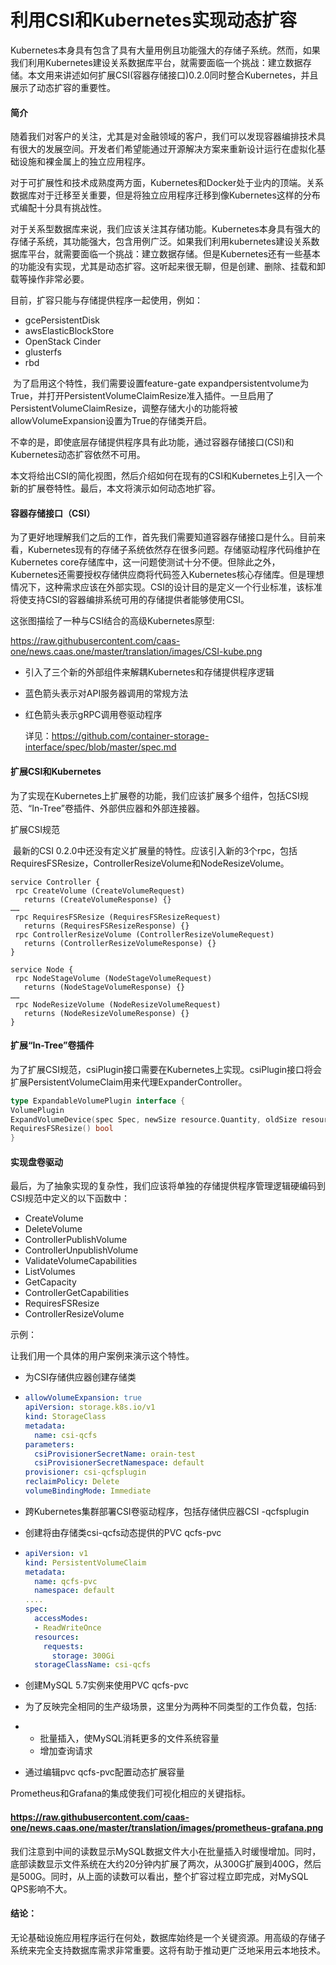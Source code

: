 # 利用CSI和Kubernetes实现动态扩容

​	Kubernetes本身具有包含了具有大量用例且功能强大的存储子系统。然而，如果我们利用Kubernetes建设关系数据库平台，就需要面临一个挑战：建立数据存储。本文用来讲述如何扩展CSI(容器存储接口)0.2.0同时整合Kubernetes，并且展示了动态扩容的重要性。

#### 简介

​	随着我们对客户的关注，尤其是对金融领域的客户，我们可以发现容器编排技术具有很大的发展空间。开发者们希望能通过开源解决方案来重新设计运行在虚拟化基础设施和裸金属上的独立应用程序。

​	对于可扩展性和技术成熟度两方面，Kubernetes和Docker处于业内的顶端。关系数据库对于迁移至关重要，但是将独立应用程序迁移到像Kubernetes这样的分布式编配十分具有挑战性。

​	对于关系型数据库来说，我们应该关注其存储功能。Kubernetes本身具有强大的存储子系统，其功能强大，包含用例广泛。如果我们利用kubernetes建设关系数据库平台，就需要面临一个挑战：建立数据存储。但是Kubernetes还有一些基本的功能没有实现，尤其是动态扩容。这听起来很无聊，但是创建、删除、挂载和卸载等操作非常必要。

目前，扩容只能与存储提供程序一起使用，例如：

- gcePersistentDisk
- awsElasticBlockStore
- OpenStack Cinder
- glusterfs
- rbd

​        为了启用这个特性，我们需要设置feature-gate expandpersistentvolume为True，并打开PersistentVolumeClaimResize准入插件。一旦启用了PersistentVolumeClaimResize，调整存储大小的功能将被allowVolumeExpansion设置为True的存储类开启。

​	不幸的是，即使底层存储提供程序具有此功能，通过容器存储接口(CSI)和Kubernetes动态扩容依然不可用。

​	本文将给出CSI的简化视图，然后介绍如何在现有的CSI和Kubernetes上引入一个新的扩展卷特性。最后，本文将演示如何动态地扩容。

#### 容器存储接口（CSI）

​	为了更好地理解我们之后的工作，首先我们需要知道容器存储接口是什么。目前来看，Kubernetes现有的存储子系统依然存在很多问题。存储驱动程序代码维护在Kubernetes core存储库中，这一问题使测试十分不便。但除此之外，Kubernetes还需要授权存储供应商将代码签入Kubernetes核心存储库。但是理想情况下，这种需求应该在外部实现。CSI的设计目的是定义一个行业标准，该标准将使支持CSI的容器编排系统可用的存储提供者能够使用CSI。

这张图描绘了一种与CSI结合的高级Kubernetes原型:



https://raw.githubusercontent.com/caas-one/news.caas.one/master/translation/images/CSI-kube.png



- 引入了三个新的外部组件来解耦Kubernetes和存储提供程序逻辑
- 蓝色箭头表示对API服务器调用的常规方法
- 红色箭头表示gRPC调用卷驱动程序

   详见：<https://github.com/container-storage-interface/spec/blob/master/spec.md>



#### 扩展CSI和Kubernetes

​	为了实现在Kubernetes上扩展卷的功能，我们应该扩展多个组件，包括CSI规范、“In-Tree”卷插件、外部供应器和外部连接器。

扩展CSI规范

​	最新的CSI 0.2.0中还没有定义扩展量的特性。应该引入新的3个rpc，包括RequiresFSResize，ControllerResizeVolume和NodeResizeVolume。

```
service Controller {
 rpc CreateVolume (CreateVolumeRequest)
   returns (CreateVolumeResponse) {}
……
 rpc RequiresFSResize (RequiresFSResizeRequest)
   returns (RequiresFSResizeResponse) {}
 rpc ControllerResizeVolume (ControllerResizeVolumeRequest)
   returns (ControllerResizeVolumeResponse) {}
}

service Node {
 rpc NodeStageVolume (NodeStageVolumeRequest)
   returns (NodeStageVolumeResponse) {}
……
 rpc NodeResizeVolume (NodeResizeVolumeRequest)
   returns (NodeResizeVolumeResponse) {}
}
```

#### 扩展“In-Tree”卷插件

​	为了扩展CSI规范，csiPlugin接口需要在Kubernetes上实现。csiPlugin接口将会扩展PersistentVolumeClaim用来代理ExpanderController。

```go
type ExpandableVolumePlugin interface {
VolumePlugin
ExpandVolumeDevice(spec Spec, newSize resource.Quantity, oldSize resource.Quantity) (resource.Quantity, error)
RequiresFSResize() bool
}
```

#### 实现盘卷驱动

最后，为了抽象实现的复杂性，我们应该将单独的存储提供程序管理逻辑硬编码到CSI规范中定义的以下函数中：

- CreateVolume
- DeleteVolume
- ControllerPublishVolume
- ControllerUnpublishVolume
- ValidateVolumeCapabilities
- ListVolumes
- GetCapacity
- ControllerGetCapabilities
- RequiresFSResize
- ControllerResizeVolume

示例：

让我们用一个具体的用户案例来演示这个特性。

- 为CSI存储供应器创建存储类

- ```yaml
  allowVolumeExpansion: true
  apiVersion: storage.k8s.io/v1
  kind: StorageClass
  metadata:
    name: csi-qcfs
  parameters:
    csiProvisionerSecretName: orain-test
    csiProvisionerSecretNamespace: default
  provisioner: csi-qcfsplugin
  reclaimPolicy: Delete
  volumeBindingMode: Immediate
  ```

- 跨Kubernetes集群部署CSI卷驱动程序，包括存储供应器CSI -qcfsplugin

- 创建将由存储类csi-qcfs动态提供的PVC qcfs-pvc

- ```yaml
  apiVersion: v1
  kind: PersistentVolumeClaim
  metadata:
    name: qcfs-pvc
    namespace: default
  ....
  spec:
    accessModes:
    - ReadWriteOnce
    resources:
      requests:
        storage: 300Gi
    storageClassName: csi-qcfs
  ```

- 创建MySQL 5.7实例来使用PVC qcfs-pvc

- 为了反映完全相同的生产级场景，这里分为两种不同类型的工作负载，包括:

- - 批量插入，使MySQL消耗更多的文件系统容量
  - 增加查询请求

- 通过编辑pvc qcfs-pvc配置动态扩展容量

 Prometheus和Grafana的集成使我们可视化相应的关键指标。

#### https://raw.githubusercontent.com/caas-one/news.caas.one/master/translation/images/prometheus-grafana.png

​	我们注意到中间的读数显示MySQL数据文件大小在批量插入时缓慢增加。同时，底部读数显示文件系统在大约20分钟内扩展了两次，从300G扩展到400G，然后是500G。同时，从上面的读数可以看出，整个扩容过程立即完成，对MySQL QPS影响不大。

#### 结论：

​	无论基础设施应用程序运行在何处，数据库始终是一个关键资源。用高级的存储子系统来完全支持数据库需求非常重要。这将有助于推动更广泛地采用云本地技术。